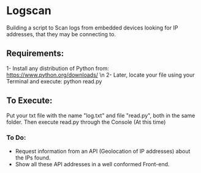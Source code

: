# Logscan
Building a script to Scan logs from embedded devices looking for IP addresses, that they may be connecting to.

## Requirements:
1- Install any distribution of Python from: https://www.python.org/downloads/ \n
2- Later, locate your file using your Terminal and execute:
         python read.py

## To Execute:
Put your txt file with the name "log.txt" and file "read.py", both in the same folder. Then execute read.py through the Console (At this time)

### To Do:
  * Request information from an API (Geolocation of IP addresses) about the IPs found.
  * Show all these API addresses in a well conformed Front-end.
